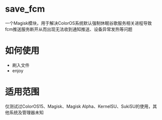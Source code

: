# save_fcm
一个Magisk模块，用于解决ColorOS系统默认强制休眠谷歌服务相关进程导致fcm推送服务断开从而出现无法收到通知推送、设备异常发热等问题
# 如何使用
- 刷入文件
- enjoy
# 适用范围
仅测试过ColorOS15、Magisk、Magisk Alpha、KernelSU、SukiSU的使用，其他系统及管理器未知
